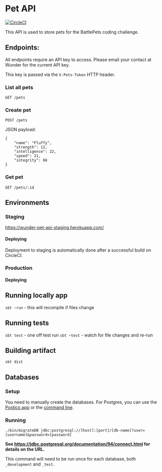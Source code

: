 # Pet API

[![CircleCI](https://circleci.com/gh/wunderteam/battle-pets-api.svg?style=svg&circle-token=a3873feb3d77f83373634ede1de3cf521432f5d5)](https://circleci.com/gh/wunderteam/battle-pets-api)

This API is used to store pets for the BattlePets coding challenge.

## Endpoints:

All endpoints require an API key to access. Please email your contact at Wunder for the current API key.

This key is passed via the `X-Pets-Token` HTTP header.

### List all pets

`GET /pets`

### Create pet

`POST /pets`

JSON payload:

```
{
	"name": "Fluffy",
	"strength": 12,
	"intelligence": 22,
	"speed": 21,
	"integrity": 66
}

```

### Get pet

`GET /pets/:id`

## Environments

### Staging

https://wunder-pet-api-staging.herokuapp.com/

#### Deploying

Deployment to staging is automatically done after a successful build on CircleCI.

### Production


#### Deploying

## Running locally app

`sbt ~run` - this will recompile if files change

## Running tests

`sbt test` - one off test run
`sbt ~test` - watch for file changes and re-run 

## Building artifact

`sbt dist`

## Databases

### Setup

You need to manually create the databases. For Postgres, you can use the [Postico app](https://eggerapps.at/postico/) or the [command line](https://www.postgresql.org/docs/9.1/static/manage-ag-createdb.html).

### Running

`./bin/migrateDB jdbc:postgresql://[host]:[port]/[db-name]?user=[username]&password=[password]`

**See https://jdbc.postgresql.org/documentation/94/connect.html for details on the URL.**

This command will need to be run once for each database, both `_development` and `_test`.
